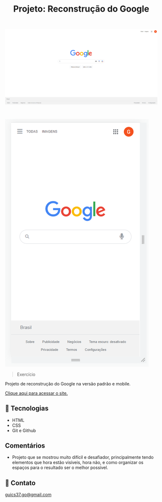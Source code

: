 <h1 align="center">Projeto: Reconstrução do Google</h1>

<br>

<kbd>![preview](./assets/images/google-preview.png)

<br>

![preview](./assets/images/mobile-preview.png)

>Exercício

Projeto de reconstrução do Google na versão padrão e mobile.<br>

[Clique aqui para acessar o site.](https://scgui.github.io/copia-google/)

## 🔧 Tecnologias

- HTML
- CSS
- Git e Github

## Comentários

- Projeto que se mostrou muito difícil e desafiador, principalmente tendo elementos que hora estão visíveis, hora não, e como organizar os espaços para o resultado ser o melhor possível.

## 🔌 Contato

guics37.go@gmail.com
